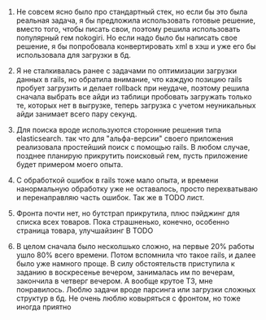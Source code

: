 1) Не совсем ясно было про стандартный стек, но если бы это была реальная задача, я бы предложила использовать готовые решение, вместо того, чтобы писать свои, поэтому решила использовать популярный гем nokogiri. Но если надо было бы написать свое решение, я бы попробовала конвертировать xml в хэш и уже его бы использовала для загрузки в бд.

2) Я не сталкивалась ранее с задачами по оптимизации загрузки данных в rails, но обратила внимание, что каждую позицию rails пробует загрузить и делает rollback при неудаче, поэтому решила сначала выбрать все айди из таблици пробовать загружать только те, которых нет в выгрузке, теперь загрузка с учетом неуникальных айди занимает всего пару секунд.

3) Для поиска вроде используются сторонние решения типа elasticsearch. так что для "альфа-версии" своего приложения реализовала простейший поиск с помощью rails. В любом случае, позднее планирую прикрутить поисковый гем, пусть приложение будет примером моего опыта.

4) С обработкой ошибок в rails тоже мало опыта, и времени нанормальную обработку уже не оставалось, просто перехватываю и перенаправляю часть ошибок. Так же в TODO лист.

5) Фронта почти нет, но бутстрап прикрутила, плюс пэйджинг для списка всех товаров. Пока страшненько, конечно, особенно страница товара, улучшайзинг В TODO

6) В целом сначала было несколшько сложно, на первые 20% работы ушло 80% всего времени. Потом вспомнила что такое rails, и далее было уже намного проще. В силу обстоятельств приступила к заданию в воскресенье вечером, занималась им по вечерам, закончила в четверг вечером.  А вообще крутое ТЗ, мне понравилось. Люблю задачи вроде парсинга или загрузки сложных структур в бд. Не очень люблю ковыряться с фронтом, но тоже иногда приятно
